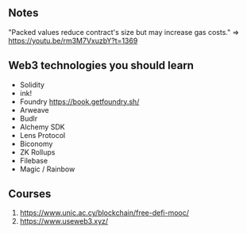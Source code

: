 ## Notes

"Packed values reduce contract's size but may increase gas costs." => https://youtu.be/rm3M7VxuzbY?t=1369

## Web3 technologies you should learn

- Solidity
- ink!
- Foundry https://book.getfoundry.sh/
- Arweave
- Budlr
- Alchemy SDK
- Lens Protocol
- Biconomy
- ZK Rollups
- Filebase
- Magic / Rainbow

## Courses

1. https://www.unic.ac.cy/blockchain/free-defi-mooc/
2. https://www.useweb3.xyz/
